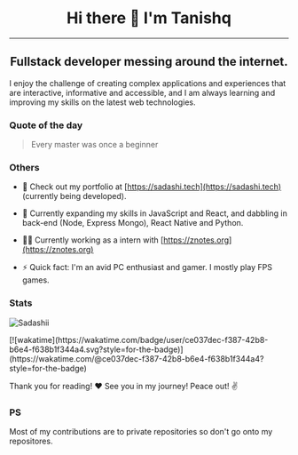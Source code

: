 <h1 align='center'>Hi there 👋 I'm Tanishq</h1>
<hr>
<h2 align='center'>Fullstack developer messing around the internet.</h2>
I enjoy the challenge of creating complex applications and experiences that are interactive, informative and accessible, and I am always learning and improving my skills on the latest web technologies.


### Quote of the day
> Every master was once a beginner

### Others
- 👨 Check out my portfolio at [https://sadashi.tech](https://sadashi.tech) (currently being developed).

- 🌱 Currently expanding my skills in JavaScript and React, and dabbling in back-end (Node, Express Mongo), React Native and Python.

- 👨‍💻 Currently working as a intern with [https://znotes.org](https://znotes.org)

- ⚡ Quick fact: I'm an avid PC enthusiast and gamer. I mostly play FPS games.

### Stats
<p><img src="https://github-readme-stats.vercel.app/api?username=Sadashii&show_icons=true&locale=en&theme=prussian&count_private=true" alt="Sadashii" /></p>
[![wakatime](https://wakatime.com/badge/user/ce037dec-f387-42b8-b6e4-f638b1f344a4.svg?style=for-the-badge)](https://wakatime.com/@ce037dec-f387-42b8-b6e4-f638b1f344a4?style=for-the-badge)


<p align='left'>Thank you for reading! ❤️ See you in my journey! Peace out! ✌️</p>


### PS
Most of my contributions are to private repositories so don't go onto my repositores.
